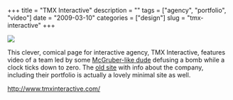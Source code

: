 +++
title = "TMX Interactive"
description = ""
tags = ["agency", "portfolio", "video"]
date = "2009-03-10"
categories = ["design"]
slug = "tmx-interactive"
+++


 

  <div id="screens-thumbs" class="clearfix">
    <div class="txt-center" id="design-submission"><a href="http://www.tmxinteractive.com/"><img id='bluga-thumbnail-1527' class='bluga-thumbnail large' src='//konigi.com/media/bluga/
wt49b6ad352a6ed_0.jpg'/></a></div>  
  </div>   
<p>This clever, comical page for interactive agency, TMX Interactive, features video of a team led by some <a href="http://www.hulu.com/watch/61238/saturday-night-live-macgruber-w-macguyver#s-p1-st-i0">McGruber-like  dude</a> defusing a bomb while a clock ticks down to zero. The <a href="http://tmx2.tmxinteractive.com/index.asp">old site</a> with info about the company, including their portfolio is actually a lovely minimal site as well. </p>
<p><a href="http://www.tmxinteractive.com/">http://www.tmxinteractive.com/</a></p>




